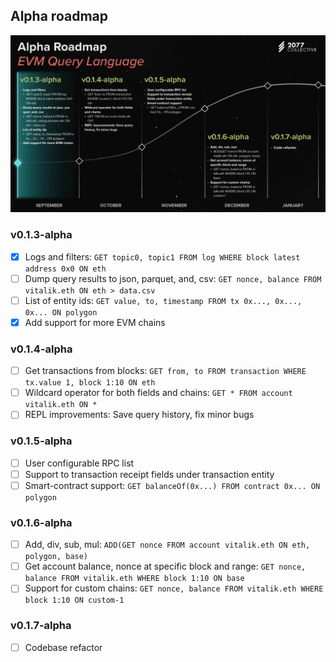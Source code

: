 ## Alpha roadmap
![roadmap image](./roadmap.png)


### v0.1.3-alpha
- [x] Logs and filters:
 `GET topic0, topic1 FROM log WHERE block latest address 0x0 ON eth`
- [ ] Dump query results to json, parquet, and, csv:
 `GET nonce, balance FROM vitalik.eth ON eth > data.csv`
- [ ] List of entity ids:
 `GET value, to, timestamp FROM tx 0x..., 0x..., 0x... ON polygon`
- [x] Add support for more EVM chains

### v0.1.4-alpha
- [ ] Get transactions from blocks:
`GET from, to FROM transaction WHERE tx.value 1, block 1:10 ON eth`
- [ ] Wildcard operator for both fields and chains:
 `GET * FROM account vitalik.eth ON *`
- [ ] REPL improvements: Save query history, fix minor bugs

### v0.1.5-alpha
- [ ] User configurable RPC list
- [ ] Support to transaction receipt fields under transaction entity
- [ ] Smart-contract support:
 `GET balanceOf(0x...) FROM contract 0x... ON polygon`

### v0.1.6-alpha
- [ ] Add, div, sub, mul:
`ADD(GET nonce FROM account vitalik.eth ON eth, polygon, base)`
- [ ] Get account balance, nonce at specific block and range:
 `GET nonce, balance FROM vitalik.eth WHERE block 1:10 ON base`
- [ ] Support for custom chains:
 `GET nonce, balance FROM vitalik.eth WHERE block 1:10 ON custom-1`

### v0.1.7-alpha
- [ ] Codebase refactor
